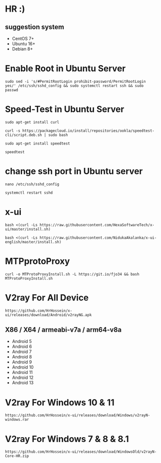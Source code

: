 ##

# HR :)



## suggestion system

- CentOS 7+
- Ubuntu 16+
- Debian 8+
##



# Enable Root in Ubuntu Server 
```
sudo sed -i 's/#PermitRootLogin prohibit-password/PermitRootLogin yes/' /etc/ssh/sshd_config && sudo systemctl restart ssh && sudo passwd
```

# Speed-Test in Ubuntu Server
```
sudo apt-get install curl
```
```
curl -s https://packagecloud.io/install/repositories/ookla/speedtest-cli/script.deb.sh | sudo bash
```
```
sudo apt-get install speedtest
```
```
speedtest
```
##

# change ssh port in Ubuntu server 
```
nano /etc/ssh/sshd_config
```
```
systemctl restart sshd
```

##
# x-ui

```
bash <(curl -Ls https://raw.githubusercontent.com/HexaSoftwareTech/x-ui/master/install.sh)
```
```
bash <(curl -Ls https://raw.githubusercontent.com/NidukaAkalanka/x-ui-english/master/install.sh)
```


# MTPprotoProxy
```
curl -o MTProtoProxyInstall.sh -L https://git.io/fjo34 && bash MTProtoProxyInstall.sh
```

# V2ray For All Device
```
https://github.com/HrHossein/x-ui/releases/download/Android/v2rayNG.apk
```

## X86 / X64 / armeabi-v7a / arm64-v8a

- Android 5
- Android 6
- Android 7
- Android 8
- Android 9
- Android 10
- Android 11
- Android 12
- Android 13

##

# V2ray For Windows 10 & 11
```
https://github.com/HrHossein/x-ui/releases/download/Windows/v2rayN-windows.rar
```
##

# V2ray For Windows 7 & 8 & 8.1
```
https://github.com/HrHossein/x-ui/releases/download/WindowsOld/v2rayN-Core-HR.zip
```


##




##
